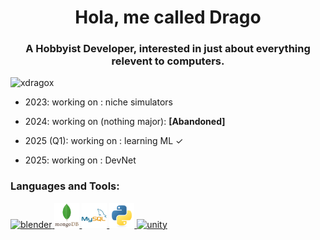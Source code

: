 <h1 align="center">Hola, me called Drago</h1>
<h3 align="center">A Hobbyist Developer, interested in just about everything relevent to computers.</h3>

<p align="left"> <img src="https://komarev.com/ghpvc/?username=xdragox&label=Profile%20views&color=0e75b6&style=flat" alt="xdragox" /> </p>

- 2023: working on : niche simulators

- 2024: working on (nothing major): **[Abandoned]**

- 2025 (Q1): working on : learning ML ✓

- 2025: working on : DevNet



<p align="left">
</p>

<h3 align="left">Languages and Tools:</h3>
<p align="left"> <a href="https://www.blender.org/" target="_blank" rel="noreferrer"> <img src="https://download.blender.org/branding/community/blender_community_badge_white.svg" alt="blender" width="40" height="40"/> </a> <a href="https://www.mongodb.com/" target="_blank" rel="noreferrer"> <img src="https://raw.githubusercontent.com/devicons/devicon/master/icons/mongodb/mongodb-original-wordmark.svg" alt="mongodb" width="40" height="40"/> </a> <a href="https://www.mysql.com/" target="_blank" rel="noreferrer"> <img src="https://raw.githubusercontent.com/devicons/devicon/master/icons/mysql/mysql-original-wordmark.svg" alt="mysql" width="40" height="40"/> </a> <a href="https://www.python.org" target="_blank" rel="noreferrer"> <img src="https://raw.githubusercontent.com/devicons/devicon/master/icons/python/python-original.svg" alt="python" width="40" height="40"/> </a> <a href="https://unity.com/" target="_blank" rel="noreferrer"> <img src="https://www.vectorlogo.zone/logos/unity3d/unity3d-icon.svg" alt="unity" width="40" height="40"/> </a> </p>

